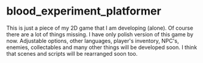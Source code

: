 # blood_experiment_platformer
This is just a piece of my 2D game that I am developing (alone). Of course there are a lot of things missing. I have only polish version of this game by now. Adjustable options, other languages, player's inventory, NPC's, enemies, collectables and many other things will be developed soon. I think that scenes and scripts will be rearranged soon too.
